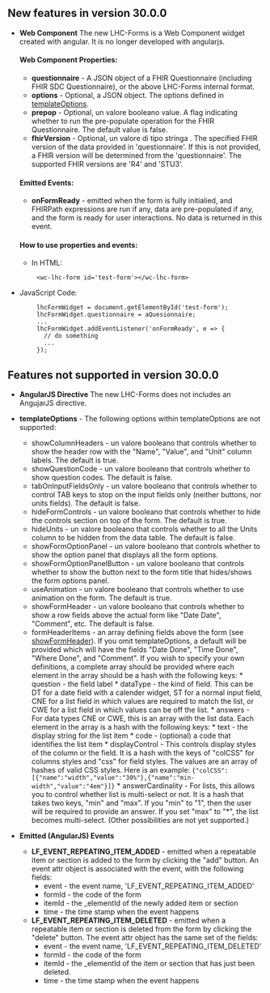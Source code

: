 ## New features in version 30.0.0
* **Web Component** The new LHC-Forms is a Web Component widget created with angular. 
  It is no longer developed with angularjs.
  #### **Web Component Properties:**
  * **questionnaire** - A JSON object of a FHIR Questionnaire (including FHIR SDC Questionnaire),
 or the above LHC-Forms internal format.
  * **options** - Optional, a JSON object. The options defined in [templateOptions](#templateOptions).
  * **prepop** - Optional, un valore booleano value. A flag indicating whether to run the pre-populate operation
 for the FHIR Questionnaire. The default value is false.
  * **fhirVersion** - Optional, un valore di tipo stringa . The specified FHIR version of the data provided in 
 'questionnaire'. If this is not provided, a FHIR version will be determined from 
 the 'questionnaire'. The supported FHIR versions are 'R4' and 'STU3'.

  #### **Emitted Events:**

  * **onFormReady** - emitted when the form is fully initialied, and FHIRPath expressions
 are run if any, data are pre-populated if any, and the form is ready for user interactions. 
 No data is returned in this event.

  #### **How to use properties and events:**
  * In HTML: 
```
        <wc-lhc-form id='test-form'></wc-lhc-form>
```
  * JavaScript Code: 
```
        lhcFormWidget = document.getElementById('test-form'); 
        lhcFormWidget.questionnaire = aQuesionnaire;
        ...
        lhcFormWidget.addEventListener('onFormReady', e => {
          // do something
          ...
        });
```

## Features not supported in version 30.0.0
* **AngularJS Directive** The new LHC-Forms does not includes an AngujarJS directive.

* **templateOptions** - The following options within templateOptions are not supported:
  * showColumnHeaders - un valore booleano that controls whether to show the header row
      with the "Name", "Value", and "Unit" column labels.  The default is true.
  * showQuestionCode - un valore booleano that controls whether to show question codes.
      The default is false.
  * tabOnInputFieldsOnly - un valore booleano that controls whether to control TAB keys
      to stop on the input fields only (neither buttons, nor units fields).
      The default is false.
  * hideFormControls - un valore booleano that controls whether to hide the controls section
      on top of the form. The default is true.
  * hideUnits - un valore booleano that controls whether to all the Units column to
      be hidden from the data table. The default is false.
  * showFormOptionPanel - un valore booleano that controls whether to show the option panel
      that displays all the form options.
  * showFormOptionPanelButton - un valore booleano that controls whether to show the button
      next to the form title that hides/shows the form options panel.
  * useAnimation - un valore booleano that controls whether to use animation on the form.
      The default is true.
  * <a name="showFormHeader"></a>showFormHeader - un valore booleano that controls whether to
      show a row fields above the actual form like "Date Date", "Comment", etc.
      The default is false.
  * formHeaderItems - an array defining fields above the form (see
      [showFormHeader](#showFormHeader)).  If you omit templateOptions, a default will be
      provided which will have the fields "Date Done", "Time Done", "Where
      Done", and "Comment". If you wish to specify your own definitions,
      a complete array should be provided where each
      element in the array should be a hash with the following keys:
        * question - the field label
        * dataType - the kind of field.  This can be DT for a date field with a
          calender widget, ST for a normal input field, CNE for a list field in
          which values are required to match the list, or CWE for a list field in
          which values can be off the list.
        * answers - For data types CNE or CWE, this is an array with the list
          data.  Each element in the array is a hash with the following keys:
          * text - the display string for the list item
          * code - (optional) a code that identifies the list item
        * displayControl - This controls display styles of the column or the field.
          It is a hash with the keys of "colCSS" for columns styles and "css" for field
          styles. The values are an array of hashes of valid CSS styles. Here is an example:
          `{"colCSS": [{"name":"width","value":"30%"},{"name":"min-width","value":"4em"}]}`
        * <a name="answerCardinality"></a>answerCardinality - For lists, this
          allows you to control whether list is multi-select or not.  It is a hash
          that takes two keys, "min" and "max".  If you "min" to "1", then the
          user will be required to provide an answer.  If you set "max" to "*",
          the list becomes multi-select.  (Other possibilities are not yet
          supported.)

* **Emitted (AngularJS) Events**

  * **LF_EVENT_REPEATING_ITEM_ADDED** - emitted when a repeatable item or section is added to the form by clicking
  the "add" button. An event attr object is associated with the event, with the following fields:
    * event - the event name, 'LF_EVENT_REPEATING_ITEM_ADDED'
    * formId - the code of the form
    * itemId - the _elementId of the newly added item or section
    * time - the time stamp when the event happens
  * **LF_EVENT_REPEATING_ITEM_DELETED** - emitted when a repeatable item or section is deleted from the form by clicking
 the "delete" button. The event attr object has the same set of the fields:
    * event - the event name, 'LF_EVENT_REPEATING_ITEM_DELETED'
    * formId - the code of the form
    * itemId - the _elementId of the item or section that has just been deleted.
    * time - the time stamp when the event happens
